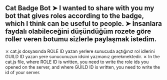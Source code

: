 Cat Badge Bot
➤ I wanted to share with you my bot that gives roles according to the badge, which I think can be useful to people.
➤ İnsanlara faydalı olabileceğini düşündüğüm rozete göre roller veren botumu sizlerle paylaşmak istedim.
----------------------------------------------------------------------------------------------------------------------
⨯ cat.js dosyasında ROLE ID yazan yerlere sunucuda açtığınız rol idlerini GUILD ID yazan yere sunucunuzun idsini yazmanız gerekmektedir.
⨯ In the cat.js file, where ROLE ID is written, you need to write the role ids you opened on the server, and where GUILD ID is written, you need to write the id of your server.
